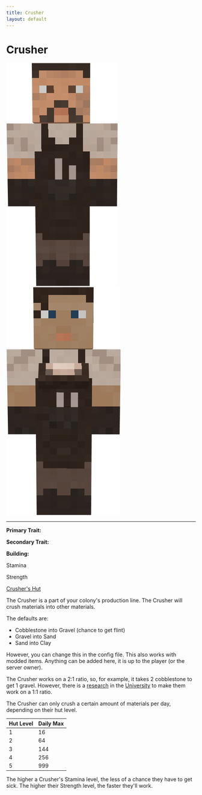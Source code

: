 ```yaml
---
title: Crusher
layout: default
---
```

# Crusher

<div class="infobox box text-center">
<img src="../../assets/images/workers/smelter_m.png" alt="Crusher Male" />&nbsp;&nbsp;&nbsp;<img src="../../assets/images/workers/smelter_f.png" alt="Crusher Female" />
<hr />
  <div class="row section-text text-left">
    <div class="col">
      <p><strong>Primary Trait:</strong></p>
      <p><strong>Secondary Trait:</strong></p>
      <p><strong>Building:</strong></p>
    </div>
    <div class="col">
      <p class="traitp">Stamina</p>
      <p class="traits">Strength</p>
      <p><a href="../buildings/crusher">Crusher's Hut</a></p>
    </div>
  </div>
</div>

The Crusher is a part of your colony's production line. The Crusher will crush materials into other materials.

The defaults are:
<ul>
  <li>Cobblestone into Gravel (chance to get flint)</li>
  <li>Gravel into Sand</li>
  <li>Sand into Clay</li>
</ul>

However, you can change this in the config file. This also works with modded items. Anything can be added here, it is up to the player (or the server owner).

The Crusher works on a 2:1 ratio, so, for example, it takes 2 cobblestone to get 1 gravel. However, there is a [research](../../source/systems/research) in the [University](../../source/buildings/university) to make them work on a 1:1 ratio.

The Crusher can only crush a certain amount of materials per day, depending on their hut level.

| Hut Level | Daily Max |
| --------- | --------- |
| 1         | 16        |
| 2         | 64        |
| 3         | 144       |
| 4         | 256       |
| 5         | 999       |


The higher a Crusher's Stamina level, the less of a chance they have to get sick. The higher their Strength level, the faster they'll work.
